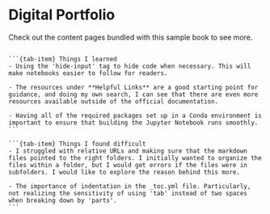 # Digital Portfolio

Check out the content pages bundled with this sample book to see more.

```{tableofcontents}
```

````{tab-set}
```{tab-item} Things I learned
- Using the 'hide-input' tag to hide code when necessary. This will make notebooks easier to follow for readers.

- The resources under **Helpful Links** are a good starting point for guidance, and doing my own search, I can see that there are even more resources available outside of the official documentation.

- Having all of the required packages set up in a Conda environment is important to ensure that building the Jupyter Notebook runs smoothly.
```

```{tab-item} Things I found difficult
- I struggled with relative URLs and making sure that the markdown files pointed to the right folders. I initially wanted to organize the files within a folder, but I would get errors if the files were in subfolders. I would like to explore the reason behind this more.

- The importance of indentation in the _toc.yml file. Particularly, not realizing the sensitivity of using 'tab' instead of two spaces when breaking down by 'parts'.
```
````